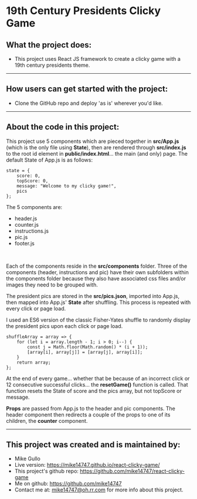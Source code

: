 # 19th Century Presidents Clicky Game

## What the project does:

* This project uses React JS framework to create a clicky game with a 19th century presidents theme.

---

## How users can get started with the project:

* Clone the GitHub repo and deploy 'as is' wherever you'd like.

---

## About the code in this project:

This project use 5 components which are pieced together in **src/App.js** (which is the only file using **State**), then are rendered through **src/index.js** to the root id element in **public/index.html**... the main (and only) page. The default State of App.js is as follows:
```
state = {
    score: 0,
    topScore: 0,
    message: "Welcome to my clicky game!",
    pics
};
```

The 5 components are:
* header.js
* counter.js
* instructions.js
* pic.js
* footer.js
<br />

Each of the components reside in the **src/components** folder. Three of the components (header, instructions and pic) have their own subfolders within the components folder because they also have associated css files and/or images they need to be grouped with.
<br />

The president pics are stored in the **src/pics.json**, imported into App.js, then mapped into App.js' **State** after shuffling. This process is repeated with every click or page load.
<br />

I used an ES6 version of the classic Fisher-Yates shuffle to randomly display the president pics upon each click or page load.
```
shuffleArray = array => {
    for (let i = array.length - 1; i > 0; i--) {
        const j = Math.floor(Math.random() * (i + 1));
        [array[i], array[j]] = [array[j], array[i]];
    }
    return array;
};
```

At the end of every game... whether that be because of an incorrect click or 12 consecutive successful clicks... the **resetGame()** function is called. That function resets the State of score and the pics array, but not topScore or message.
<br />

**Props** are passed from App.js to the header and pic components. The header component then redirects a couple of the props to one of its children, the **counter** component.

---

## This project was created and is maintained by:

* Mike Gullo
* Live version: https://mike14747.github.io/react-clicky-game/
* This project's github repo: https://github.com/mike14747/react-clicky-game
* Me on github: https://github.com/mike14747
* Contact me at: mike14747@oh.rr.com for more info about this project.